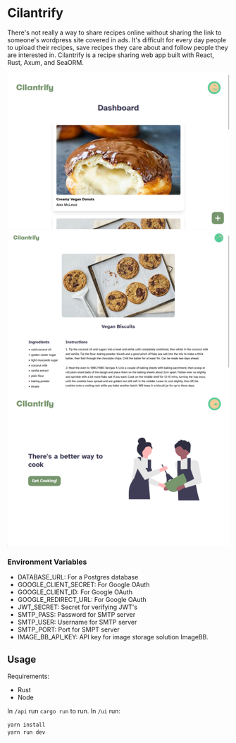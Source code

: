 # Cilantrify

There's not really a way to share recipes online without sharing the link to someone's wordpress site covered in ads. It's difficult for every day people to upload their recipes, save recipes they care about and follow people they are interested in. Cilantrify is a recipe sharing web app built with React, Rust, Axum, and SeaORM.

<img src="./screenshots/Screenshot%202023-06-17%20111555.png">
<img src="./screenshots/Screenshot%202023-06-17%20111847.png">
<img src="./screenshots/Screenshot%202023-06-17%20112054.png">

### Environment Variables

- DATABASE_URL: For a Postgres database
- GOOGLE_CLIENT_SECRET: For Google OAuth
- GOOGLE_CLIENT_ID: For Google OAuth
- GOOGLE_REDIRECT_URL: For Google OAuth
- JWT_SECRET: Secret for verifying JWT's
- SMTP_PASS: Password for SMTP server
- SMTP_USER: Username for SMTP server
- SMTP_PORT: Port for SMPT server
- IMAGE_BB_API_KEY: API key for image storage solution ImageBB.

## Usage

Requirements:

- Rust
- Node

In `/api` run `cargo run` to run.
In `/ui` run:

```bash
yarn install
yarn run dev
```

